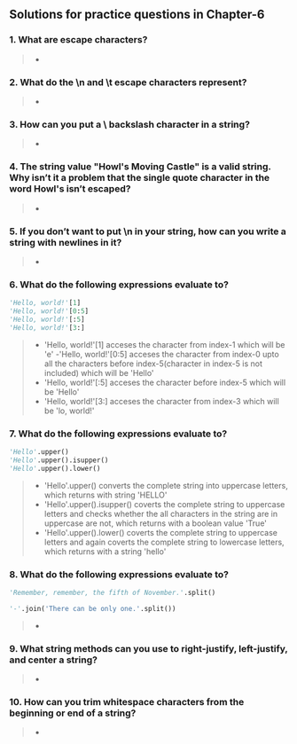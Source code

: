 ## Solutions for practice questions in Chapter-6
### 1. What are escape characters?
> - 
### 2. What do the \n and \t escape characters represent?
> - 
### 3. How can you put a \ backslash character in a string?
> - 
### 4. The string value "Howl's Moving Castle" is a valid string. Why isn’t it a problem that the single quote character in the word Howl's isn’t escaped?
> - 
### 5. If you don’t want to put \n in your string, how can you write a string with newlines in it?
> - 
### 6. What do the following expressions evaluate to?
```python
'Hello, world!'[1]
'Hello, world!'[0:5]
'Hello, world!'[:5]
'Hello, world!'[3:]
```
> - 'Hello, world!'[1] acceses the character from index-1 which will be 'e'
> -'Hello, world!'[0:5] acceses the character from index-0 upto all the characters before index-5(character in index-5 is not included) which will be 'Hello'
> - 'Hello, world!'[:5] acceses the character before index-5 which will be 'Hello'
> - 'Hello, world!'[3:] acceses the character from index-3 which will be 'lo, world!'
### 7. What do the following expressions evaluate to?
```python
'Hello'.upper()
'Hello'.upper().isupper()
'Hello'.upper().lower()
```
> - 'Hello'.upper() converts the complete string into uppercase letters, which returns with string 'HELLO'
> - 'Hello'.upper().isupper() coverts the complete string to uppercase letters and checks whether the all characters in the string are in uppercase are not, which returns with a boolean value 'True'
> - 'Hello'.upper().lower() coverts the complete string to uppercase letters and again coverts the complete string to lowercase letters, which returns with a string 'hello'
### 8. What do the following expressions evaluate to?
```python
'Remember, remember, the fifth of November.'.split()
```
```python
'-'.join('There can be only one.'.split())
```
> - 
### 9. What string methods can you use to right-justify, left-justify, and center a string?
> - 
### 10. How can you trim whitespace characters from the beginning or end of a string?
> - 